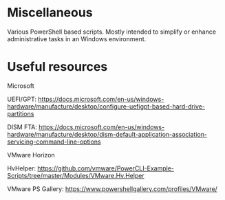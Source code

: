 # Miscellaneous
Various PowerShell based scripts. Mostly intended to simplify or enhance administrative tasks in an Windows environment.

# Useful resources
Microsoft

UEFI/GPT: https://docs.microsoft.com/en-us/windows-hardware/manufacture/desktop/configure-uefigpt-based-hard-drive-partitions

DISM FTA: https://docs.microsoft.com/en-us/windows-hardware/manufacture/desktop/dism-default-application-association-servicing-command-line-options

VMware Horizon

HvHelper: https://github.com/vmware/PowerCLI-Example-Scripts/tree/master/Modules/VMware.Hv.Helper

VMware PS Gallery: https://www.powershellgallery.com/profiles/VMware/

